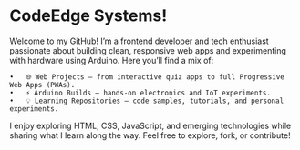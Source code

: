 # CodeEdge Systems!

Welcome to my GitHub!
I’m a frontend developer and tech enthusiast passionate about building clean, responsive web apps and experimenting with hardware using Arduino.
Here you’ll find a mix of:

	•	🌐 Web Projects – from interactive quiz apps to full Progressive Web Apps (PWAs).
	•	⚡ Arduino Builds – hands-on electronics and IoT experiments.
	•	💡 Learning Repositories – code samples, tutorials, and personal experiments.

I enjoy exploring HTML, CSS, JavaScript, and emerging technologies while sharing what I learn along the way.
Feel free to explore, fork, or contribute!
